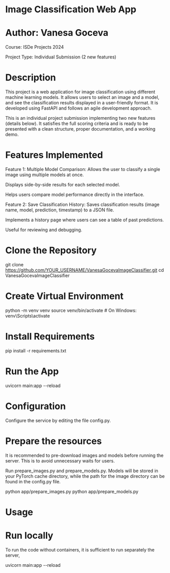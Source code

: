 # Image Classification Web App
 # Author: Vanesa Goceva
 
 Course: ISDe Projects 2024
 
 Project Type: Individual Submission (2 new features)
 # Description
 This project is a web application for image classification using different machine learning models. It allows users to select an image and a model, and see the classification results displayed in a user-friendly format. It is developed using FastAPI and follows an agile development approach.

This is an individual project submission implementing two new features (details below). It satisfies the full scoring criteria and is ready to be presented with a clean structure, proper documentation, and a working demo.
# Features Implemented
Feature 1: Multiple Model Comparison:
Allows the user to classify a single image using multiple models at once.

Displays side-by-side results for each selected model.

Helps users compare model performance directly in the interface.

Feature 2: Save Classification History:
Saves classification results (image name, model, prediction, timestamp) to a JSON file.

Implements a history page where users can see a table of past predictions.

Useful for reviewing and debugging.
# Clone the Repository
git clone https://github.com/YOUR_USERNAME/VanesaGocevaImageClassifier.git
cd VanesaGocevaImageClassifier
# Create Virtual Environment
python -m venv venv
source venv/bin/activate  # On Windows: venv\Scripts\activate
# Install Requirements
pip install -r requirements.txt
# Run the App
uvicorn main:app --reload
# Configuration
Configure the service by editing the file config.py.
# Prepare the resources
It is recommended to pre-download images and models before running the server. This is to avoid unnecessary waits for users.

Run prepare_images.py and prepare_models.py. Models will be stored in your PyTorch cache directory, while the path for the image directory can be found in the config.py file.

python app/prepare_images.py
python app/prepare_models.py
# Usage
# Run locally
To run the code without containers, it is sufficient to run separately the server,

uvicorn main:app --reload
